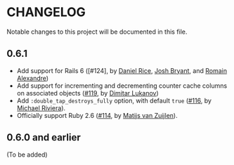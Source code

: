 # CHANGELOG

Notable changes to this project will be documented in this file.

## 0.6.1

* Add support for Rails 6 ([#124], by [Daniel Rice](danielricecodes),
  [Josh Bryant](jbryant92), and [Romain Alexandre](RomainAlexandre))
* Add support for incrementing and decrementing counter cache columns on
  associated objects ([#119], by [Dimitar Lukanov][shadydealer])
* Add `:double_tap_destroys_fully` option, with default `true` ([#116],
  by [Michael Riviera][ri4a]).
* Officially support Ruby 2.6 ([#114], by [Matijs van Zuijlen][mvz]).

## 0.6.0 and earlier

(To be added)

<!-- Contributors -->

[ri4a]: https://github.com/ri4a
[mvz]: https://github.com/mvz
[shadydealer]: https://github.com/shadydealer
[danielricecodes]: https://github.com/danielricecodes
[jbryant92]: https://github.com/jbryant92
[RomainAlexandre]: https://github.com/RomainAlexandre

<!-- issues & pull requests -->

[#119]: https://github.com/ActsAsParanoid/acts_as_paranoid/pull/119
[#116]: https://github.com/ActsAsParanoid/acts_as_paranoid/pull/116
[#114]: https://github.com/ActsAsParanoid/acts_as_paranoid/pull/114

